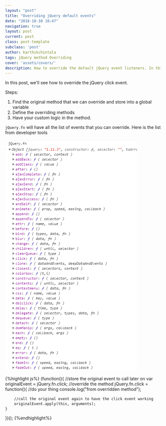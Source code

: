 ```yaml
---
layout: "post"
title: "Overriding jQuery default events"
date: "2018-10-10 10:47"
navigation: true
layout: post
current: post
class: post-template
subclass: 'post'
author: karthikchintala
tags: jQuery method Overriding
cover: 'assets/covers/'
description: How to override the default jQuery event listeners. In this post, we'll customize the logic so that we can override the default jQuery click event.
---
```


In this post, we'll see how to override the jQuery click event.

Steps:
1. Find the original method that we can override and store into a global variable    
2. Define the overriding methods
3. Have your custom logic in the method.

`jQuery.fn` will have all the list of events that you can override. Here is the list from developer tools

![Overriding jQuery default events: list of events](assets/posts/method_override/list_of_events.png)

{%highlight js%}
(function(){
    //store the original event to call later on
    var originalEvent = jQuery.fn.click;
    //override the method
    jQuery.fn.click = function(){
        //do your thing
        console.log("from overridden method");

        //call the original event again to have the click event working
        originalEvent.apply(this, arguments);
    }
})();
{%endhighlight%}
